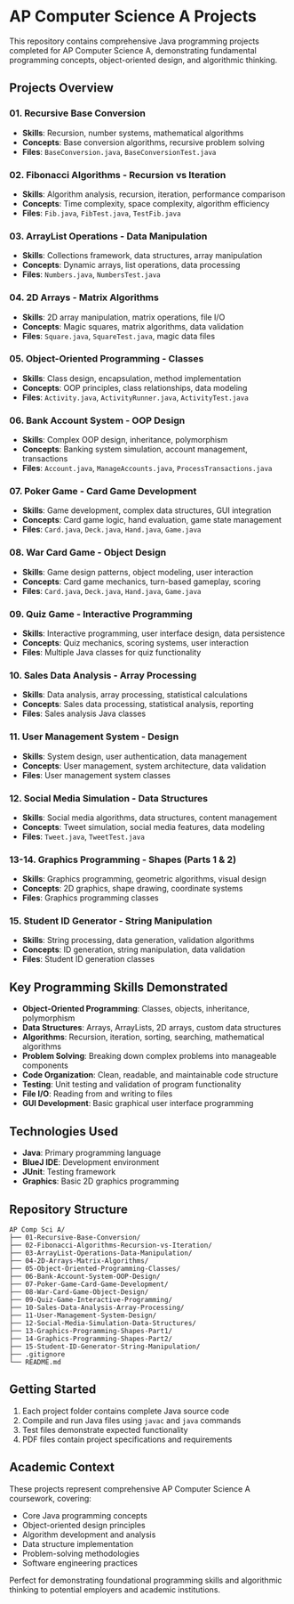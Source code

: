 # AP Computer Science A Projects

This repository contains comprehensive Java programming projects completed for AP Computer Science A, demonstrating fundamental programming concepts, object-oriented design, and algorithmic thinking.

## Projects Overview

### 01. Recursive Base Conversion
- **Skills**: Recursion, number systems, mathematical algorithms
- **Concepts**: Base conversion algorithms, recursive problem solving
- **Files**: `BaseConversion.java`, `BaseConversionTest.java`

### 02. Fibonacci Algorithms - Recursion vs Iteration
- **Skills**: Algorithm analysis, recursion, iteration, performance comparison
- **Concepts**: Time complexity, space complexity, algorithm efficiency
- **Files**: `Fib.java`, `FibTest.java`, `TestFib.java`

### 03. ArrayList Operations - Data Manipulation
- **Skills**: Collections framework, data structures, array manipulation
- **Concepts**: Dynamic arrays, list operations, data processing
- **Files**: `Numbers.java`, `NumbersTest.java`

### 04. 2D Arrays - Matrix Algorithms
- **Skills**: 2D array manipulation, matrix operations, file I/O
- **Concepts**: Magic squares, matrix algorithms, data validation
- **Files**: `Square.java`, `SquareTest.java`, magic data files

### 05. Object-Oriented Programming - Classes
- **Skills**: Class design, encapsulation, method implementation
- **Concepts**: OOP principles, class relationships, data modeling
- **Files**: `Activity.java`, `ActivityRunner.java`, `ActivityTest.java`

### 06. Bank Account System - OOP Design
- **Skills**: Complex OOP design, inheritance, polymorphism
- **Concepts**: Banking system simulation, account management, transactions
- **Files**: `Account.java`, `ManageAccounts.java`, `ProcessTransactions.java`

### 07. Poker Game - Card Game Development
- **Skills**: Game development, complex data structures, GUI integration
- **Concepts**: Card game logic, hand evaluation, game state management
- **Files**: `Card.java`, `Deck.java`, `Hand.java`, `Game.java`

### 08. War Card Game - Object Design
- **Skills**: Game design patterns, object modeling, user interaction
- **Concepts**: Card game mechanics, turn-based gameplay, scoring
- **Files**: `Card.java`, `Deck.java`, `Hand.java`, `Game.java`

### 09. Quiz Game - Interactive Programming
- **Skills**: Interactive programming, user interface design, data persistence
- **Concepts**: Quiz mechanics, scoring systems, user interaction
- **Files**: Multiple Java classes for quiz functionality

### 10. Sales Data Analysis - Array Processing
- **Skills**: Data analysis, array processing, statistical calculations
- **Concepts**: Sales data processing, statistical analysis, reporting
- **Files**: Sales analysis Java classes

### 11. User Management System - Design
- **Skills**: System design, user authentication, data management
- **Concepts**: User management, system architecture, data validation
- **Files**: User management system classes

### 12. Social Media Simulation - Data Structures
- **Skills**: Social media algorithms, data structures, content management
- **Concepts**: Tweet simulation, social media features, data modeling
- **Files**: `Tweet.java`, `TweetTest.java`

### 13-14. Graphics Programming - Shapes (Parts 1 & 2)
- **Skills**: Graphics programming, geometric algorithms, visual design
- **Concepts**: 2D graphics, shape drawing, coordinate systems
- **Files**: Graphics programming classes

### 15. Student ID Generator - String Manipulation
- **Skills**: String processing, data generation, validation algorithms
- **Concepts**: ID generation, string manipulation, data validation
- **Files**: Student ID generation classes

## Key Programming Skills Demonstrated

- **Object-Oriented Programming**: Classes, objects, inheritance, polymorphism
- **Data Structures**: Arrays, ArrayLists, 2D arrays, custom data structures
- **Algorithms**: Recursion, iteration, sorting, searching, mathematical algorithms
- **Problem Solving**: Breaking down complex problems into manageable components
- **Code Organization**: Clean, readable, and maintainable code structure
- **Testing**: Unit testing and validation of program functionality
- **File I/O**: Reading from and writing to files
- **GUI Development**: Basic graphical user interface programming

## Technologies Used

- **Java**: Primary programming language
- **BlueJ IDE**: Development environment
- **JUnit**: Testing framework
- **Graphics**: Basic 2D graphics programming

## Repository Structure

```
AP Comp Sci A/
├── 01-Recursive-Base-Conversion/
├── 02-Fibonacci-Algorithms-Recursion-vs-Iteration/
├── 03-ArrayList-Operations-Data-Manipulation/
├── 04-2D-Arrays-Matrix-Algorithms/
├── 05-Object-Oriented-Programming-Classes/
├── 06-Bank-Account-System-OOP-Design/
├── 07-Poker-Game-Card-Game-Development/
├── 08-War-Card-Game-Object-Design/
├── 09-Quiz-Game-Interactive-Programming/
├── 10-Sales-Data-Analysis-Array-Processing/
├── 11-User-Management-System-Design/
├── 12-Social-Media-Simulation-Data-Structures/
├── 13-Graphics-Programming-Shapes-Part1/
├── 14-Graphics-Programming-Shapes-Part2/
├── 15-Student-ID-Generator-String-Manipulation/
├── .gitignore
└── README.md
```

## Getting Started

1. Each project folder contains complete Java source code
2. Compile and run Java files using `javac` and `java` commands
3. Test files demonstrate expected functionality
4. PDF files contain project specifications and requirements

## Academic Context

These projects represent comprehensive AP Computer Science A coursework, covering:
- Core Java programming concepts
- Object-oriented design principles
- Algorithm development and analysis
- Data structure implementation
- Problem-solving methodologies
- Software engineering practices

Perfect for demonstrating foundational programming skills and algorithmic thinking to potential employers and academic institutions.
